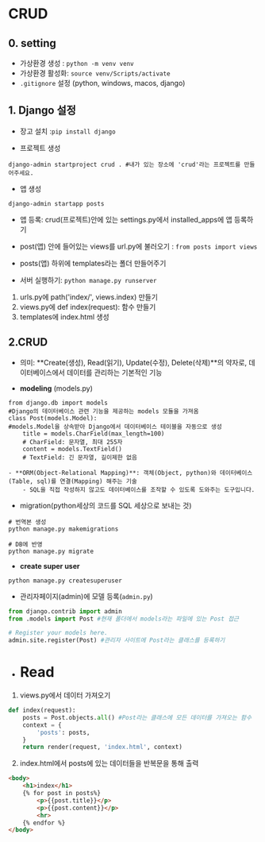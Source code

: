 # CRUD

## 0. setting
- 가상환경 생성 : `python -m venv venv`
- 가상환경 활성화: `source venv/Scripts/activate`
- `.gitignore` 설정 (python, windows, macos, django)

## 1. Django 설정
- 장고 설치 :`pip install django`

- 프로젝트 생성
```shell
django-admin startproject crud . #내가 있는 장소에 'crud'라는 프로젝트를 만들어주세요.
```
- 앱 생성
```shell
django-admin startapp posts
```

- 앱 등록: crud(프로젝트)안에 있는 settings.py에서 installed_apps에 앱 등록하기

- post(앱) 안에 들어있는 views를 url.py에 불러오기 : `from posts import views`

- posts(앱) 하위에 templates라는 폴더 만들어주기

- 서버 실행하기: `python manage.py runserver`

1. urls.py에 path('index/', views.index) 만들기
2. views.py에 def index(request): 함수 만들기
3. templates에 index.html 생성

## 2.CRUD
- 의미: **Create(생성), Read(읽기), Update(수정), Delete(삭제)**의 약자로, 데이터베이스에서 데이터를 관리하는 기본적인 기능

- **modeling** (models.py)
```shell
from django.db import models
#Django의 데이터베이스 관련 기능을 제공하는 models 모듈을 가져옴
class Post(models.Model): 
#models.Model을 상속받아 Django에서 데이터베이스 테이블을 자동으로 생성
    title = models.CharField(max_length=100) 
    # CharField: 문자열, 최대 255자
    content = models.TextField()
    # TextField: 긴 문자열, 길이제한 없음
```

    - **ORM(Object-Relational Mapping)**: 객체(Object, python)와 데이터베이스(Table, sql)를 연결(Mapping) 해주는 기술
        - SQL을 직접 작성하지 않고도 데이터베이스를 조작할 수 있도록 도와주는 도구입니다.

- migration(python세상의 코드를 SQL 세상으로 보내는 것)
```shell
# 번역본 생성
python manage.py makemigrations
```
```shell
# DB에 반영
python manage.py migrate
```

- **create super user**
```shell
python manage.py createsuperuser
```

- 관리자페이지(admin)에 모델 등록(`admin.py`)
```python
from django.contrib import admin
from .models import Post #현재 폴더에서 models라는 파일에 있는 Post 접근

# Register your models here.
admin.site.register(Post) #관리자 사이트에 Post라는 클래스를 등록하기
```

- # Read
 1. views.py에서 데이터 가져오기
```python
def index(request):
    posts = Post.objects.all() #Post라는 클래스에 모든 데이터를 가져오는 함수
    context = {
        'posts': posts,
    }
    return render(request, 'index.html', context)
```
2. index.html에서 posts에 있는 데이터들을 반복문을 통해 출력
```html
<body>
    <h1>index</h1>
    {% for post in posts%}
        <p>{{post.title}}</p>
        <p>{{post.content}}</p>
        <hr>
    {% endfor %}
</body>
```